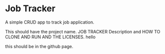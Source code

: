# Job Tracker
A simple CRUD app to track job application.

This should have the project name. JOB TRACKER
Description and HOW TO CLONE AND RUN AND THE LICENSES.
hello

this should be in the github page.
